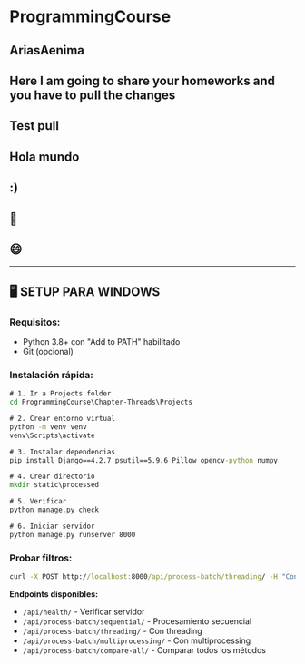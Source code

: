 # ProgrammingCourse

## AriasAenima

## Here I am going to share your homeworks and you have to pull the changes

## Test pull

## Hola mundo 

## :)

## 🦆
## :smile:

---

## 🖥️ **SETUP PARA WINDOWS**

### **Requisitos:**
- Python 3.8+ con "Add to PATH" habilitado
- Git (opcional)

### **Instalación rápida:**
```cmd
# 1. Ir a Projects folder
cd ProgrammingCourse\Chapter-Threads\Projects

# 2. Crear entorno virtual
python -m venv venv
venv\Scripts\activate

# 3. Instalar dependencias
pip install Django==4.2.7 psutil==5.9.6 Pillow opencv-python numpy

# 4. Crear directorio
mkdir static\processed

# 5. Verificar
python manage.py check

# 6. Iniciar servidor
python manage.py runserver 8000
```

### **Probar filtros:**
```cmd
curl -X POST http://localhost:8000/api/process-batch/threading/ -H "Content-Type: application/json" -d "{\"filters\": [\"resize\", \"blur\"], \"filter_params\": {\"resize\": {\"width\": 800, \"height\": 600}, \"blur\": {\"radius\": 3.0}}}"
```

**Endpoints disponibles:**
- `/api/health/` - Verificar servidor
- `/api/process-batch/sequential/` - Procesamiento secuencial
- `/api/process-batch/threading/` - Con threading  
- `/api/process-batch/multiprocessing/` - Con multiprocessing
- `/api/process-batch/compare-all/` - Comparar todos los métodos
